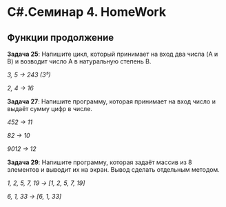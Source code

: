# C\#.Семинар 4. HomeWork

## Функции продолжение

**Задача 25**: Напишите цикл, который принимает на вход два числа (A и B) и возводит число A в натуральную степень B.

_3, 5 -> 243 (3⁵)_

_2, 4 -> 16_

**Задача 27**: Напишите программу, которая принимает на вход число и выдаёт сумму цифр в числе.

*452 -> 11*

*82 -> 10*

*9012 -> 12*

**Задача 29**: Напишите программу, которая задаёт массив из 8 элементов и выводит их на экран. Вывод сделать отдельным методом.

*1, 2, 5, 7, 19 -> [1, 2, 5, 7, 19]*

*6, 1, 33 -> [6, 1, 33]*
